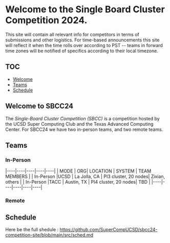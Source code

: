 # Welcome to the Single Board Cluster Competition 2024.

This site will contain all relevant info for competitors in terms of submissions
and other logistics. For time-based announcements this site will reflect it
when the time rolls over according to PST -- teams in forward time zones will be
notified of specifics according to their local timezone.

## TOC
* [Welcome](#welcome)
* [Teams](#teams)
* [Schedule](#schedule)


## Welcome to SBCC24 <a id="welcome"></a> 
The _Single-Board Cluster Competition (SBCC)_ is a competition hosted by the UCSD Super Computing Club and the Texas Advanced Computing Center. For SBCC24 we have two in-person teams, and two remote teams.


## Teams <a id="teams"></a>
### In-Person
|----|----|----|----|----|
| MODE | ORG| LOCATION |  SYSTEM | TEAM MEMBERS |
| In-Person |UCSD | La Jolla, CA  | PI3 cluster, 20 nodes| Zixian, others |
| In-Person |TACC | Austin, TX  | PI4 cluster, 20 nodes| TBD |
|----|----|----|----|----|

### Remote

## Schedule <a id="teams"></a>
Here be the full shedule : https://github.com/SuperCompUCSD/sbcc24-competition-site/blob/main/src/sched.md
